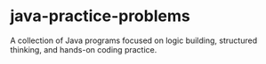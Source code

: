 # java-practice-problems
A collection of Java programs focused on logic building, structured thinking, and hands-on coding practice.
